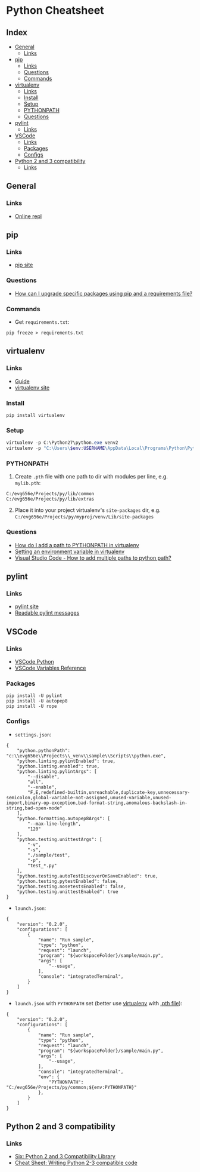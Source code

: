 # Python Cheatsheet

## Index
 
 * [General](#General)
   * [Links](#Links)
 * [pip](#pip)
   * [Links](#Links)
   * [Questions](#Questions)
   * [Commands](#Commands)
 * [virtualenv](#virtualenv)
   * [Links](#Links)
   * [Install](#Install)
   * [Setup](#Setup)
   * [PYTHONPATH](#PYTHONPATH)
   * [Questions](#Questions)
 * [pylint](#pylint)
   * [Links](#Links)
 * [VSCode](#VSCode)
   * [Links](#Links)
   * [Packages](#Packages)
   * [Configs](#Configs)
 * [Python 2 and 3 compatibility](#Python%202%20and%203%20compatibility)
   * [Links](#Links)


## General

### Links

 * [Online repl](https://www.onlinegdb.com/online_python_compiler)


## pip

### Links

 * [pip site](https://pip.pypa.io/en/stable/)

### Questions

 * [How can I upgrade specific packages using pip and a requirements file?](https://stackoverflow.com/questions/4536103/how-can-i-upgrade-specific-packages-using-pip-and-a-requirements-file)

### Commands

 * Get `requirements.txt`:
```console
pip freeze > requirements.txt
```


## virtualenv

### Links

 * [Guide](https://docs.python-guide.org/dev/virtualenvs/)
 * [virtualenv site](https://virtualenv.pypa.io/en/latest/)

### Install

```console
pip install virtualenv
```

### Setup

```powershell
virtualenv -p C:\Python27\python.exe venv2
virtualenv -p "C:\Users\$env:USERNAME\AppData\Local\Programs\Python\Python38-32\python.exe" venv
```

### PYTHONPATH

 1. Create `.pth` file with one path to dir with modules per line, e.g. `mylib.pth`:
```
C:/evg656e/Projects/py/lib/common
C:/evg656e/Projects/py/lib/extras
```

 2. Place it into your project virtualenv's `site-packages` dir, e.g. `C:/evg656e/Projects/py/myproj/venv/Lib/site-packages`

### Questions

 * [How do I add a path to PYTHONPATH in virtualenv](https://stackoverflow.com/questions/10738919/how-do-i-add-a-path-to-pythonpath-in-virtualenv)
 * [Setting an environment variable in virtualenv](https://stackoverflow.com/questions/9554087/setting-an-environment-variable-in-virtualenv)
 * [Visual Studio Code - How to add multiple paths to python path?](https://stackoverflow.com/questions/41471578/visual-studio-code-how-to-add-multiple-paths-to-python-path/)


## pylint

### Links

 * [pylint site](http://pylint.pycqa.org/en/latest/)
 * [Readable pylint messages](https://github.com/janjur/readable-pylint-messages)


## VSCode

### Links
 * [VSCode Python](https://code.visualstudio.com/docs/python/python-tutorial)
 * [VSCode Variables Reference](https://code.visualstudio.com/docs/editor/variables-reference)

### Packages
  
```console
pip install -U pylint
pip install -U autopep8
pip install -U rope
```

### Configs

 * `settings.json`:
```json5
{
    "python.pythonPath": "c:\\evg656e\\Projects\\_venv\\sample\\Scripts\\python.exe",
    "python.linting.pylintEnabled": true,
    "python.linting.enabled": true,
    "python.linting.pylintArgs": [
        "--disable",
        "all",
        "--enable",
        "F,E,redefined-builtin,unreachable,duplicate-key,unnecessary-semicolon,global-variable-not-assigned,unused-variable,unused-import,binary-op-exception,bad-format-string,anomalous-backslash-in-string,bad-open-mode"
    ],
    "python.formatting.autopep8Args": [
        "--max-line-length",
        "120"
    ],
    "python.testing.unittestArgs": [
        "-v",
        "-s",
        "./sample/test",
        "-p",
        "test_*.py"
    ],
    "python.testing.autoTestDiscoverOnSaveEnabled": true,
    "python.testing.pytestEnabled": false,
    "python.testing.nosetestsEnabled": false,
    "python.testing.unittestEnabled": true
}
```

 * `launch.json`:
```json5
{
    "version": "0.2.0",
    "configurations": [
        {
            "name": "Run sample",
            "type": "python",
            "request": "launch",
            "program": "${workspaceFolder}/sample/main.py",
            "args": [
                "--usage",
            ],
            "console": "integratedTerminal",
        }
    ]
}
```

 * `launch.json` with `PYTHONPATH` set (better use [virtualenv](#virtualenv) with [.pth file](#PYTHONPATH)):
```json5
{
    "version": "0.2.0",
    "configurations": [
        {
            "name": "Run sample",
            "type": "python",
            "request": "launch",
            "program": "${workspaceFolder}/sample/main.py",
            "args": [
                "--usage",
            ],
            "console": "integratedTerminal",
            "env": {
                "PYTHONPATH": "C:/evg656e/Projects/py/common;${env:PYTHONPATH}"
            },
        }
    ]
}
```

## Python 2 and 3 compatibility

### Links

 * [Six: Python 2 and 3 Compatibility Library](https://six.readthedocs.io/)
 * [Cheat Sheet: Writing Python 2-3 compatible code](https://python-future.org/compatible_idioms.html)
